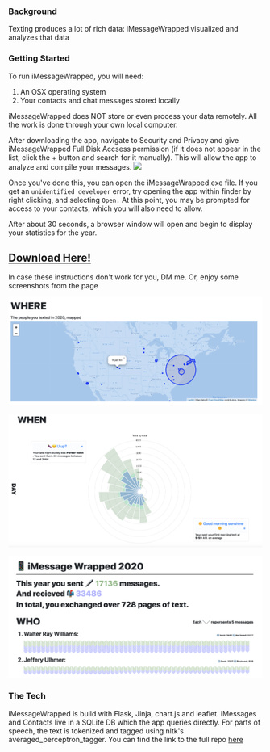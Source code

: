 

### Background

Texting produces a lot of rich data: iMessageWrapped visualized and analyzes that data

### Getting Started 
To run iMessageWrapped, you will need:

<ol>
<li>An OSX operating system</li>
<li>Your contacts and chat messages stored locally</li>
</ol>

iMessageWrapped does NOT store or even process your data remotely. All the work is done through your own local computer. 

After downloading the app, navigate to Security and Privacy and give iMessageWrapped Full Disk Accsess permission (if it does not appear in the list, click the + button and search for it manually). This will allow the app to analyze and compile your messages. 
<img src="https://support.intego.com/hc/article_attachments/360015744251/Security_and_Privacy.png" width="400">

Once you've done this, you can open the iMessageWrapped.exe file. If you get an `unidentified developer` error, try opening the app within finder by right clicking, and selecting `Open.` At this point, you may be prompted for access to your contacts, which you will also need to allow. 

After about 30 seconds, a browser window will open and begin to display your statistics for the year. 

<a href="https://github.com/michael-danello/iMessageWrappedRelease/archive/v1.0.zip"> <h2> Download Here! </h2> </a>

In case these instructions don't work for you, DM me. Or, enjoy some screenshots from the page

![map](screenshots/map.png)

![graph](screenshots/graph.png)

![contacts](screenshots/contacts.png)

### The Tech 

iMessageWrapped is build with Flask, Jinja, chart.js and leaflet. iMessages and Contacts live in a SQLite DB which the app queries directly. For parts of speech, the text is tokenized and tagged using nltk's averaged_perceptron_tagger. You can find the link to the full repo [here](https://github.com/michael-danello/iMessageWrapped)
